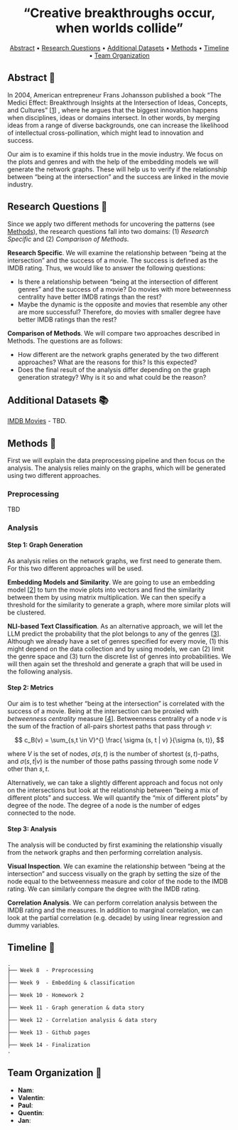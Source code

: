 <h1 align="center">
“Creative breakthroughs occur,<br> 
when worlds collide”
</h1>

<p align="center">
  <a href="#abstract-">Abstract</a> •
  <a href="#research-questions-">Research Questions</a> •
  <a href="#additional-datasets-">Additional Datasets</a> •
  <a href="#methods-">Methods</a> •
  <a href="#timeline-">Timeline</a> •
  <a href="#team-organization-">Team Organization</a>
</p>

## Abstract 📌

In 2004, American entrepreneur Frans Johansson published a book 
“The Medici Effect: Breakthrough Insights at the Intersection of 
Ideas, Concepts, and Cultures” [[1](https://www.goodreads.com/pt/book/show/20482413)]
, where he argues that the biggest 
innovation happens when disciplines, ideas or domains intersect. 
In other words, by merging ideas from a range of diverse backgrounds, 
one can increase the likelihood of intellectual cross-pollination, 
which might lead to innovation and success.

Our aim is to examine if this holds true in the movie industry. 
We focus on the plots and genres and with the help of the embedding 
models we will generate the network graphs. These will help us to 
verify if the relationship between “being at the intersection” 
and the success are linked in the movie industry.

## Research Questions 🔎

Since we apply two different methods for uncovering the patterns 
(see [Methods](https://github.com/epfl-ada/ada-2023-project-adaroundtheworld2023/tree/update-readme#methods-)), 
the research questions fall into two domains: 
(1) *Research Specific* and (2) *Comparison of Methods*.

**Research Specific**. We will examine the relationship 
between “being at the intersection” and the success of a movie. 
The success is defined as the IMDB rating. Thus, we would like 
to answer the following questions:

- Is there a relationship between “being at the intersection of different genres” and the success of a movie? Do movies with more betweenness centrality have better IMDB ratings than the rest?
- Maybe the dynamic is the opposite and movies that resemble any other are more successful? Therefore, do movies with smaller degree have better IMDB ratings than the rest?

**Comparison of Methods**. We will compare two approaches 
described in Methods. The questions are as follows:

- How different are the network graphs generated by the two different approaches? What are the reasons for this? Is this expected?
- Does the final result of the analysis differ depending on the graph generation strategy? Why is it so and what could be the reason?

## Additional Datasets 📚

[IMDB Movies](https://developer.imdb.com/non-commercial-datasets/) -  TBD.

## Methods 🎯

First we will explain the data preprocessing pipeline and then 
focus on the analysis. The analysis relies mainly on the graphs, 
which will be generated using two different approaches.

### Preprocessing

TBD

### Analysis

#### Step 1: Graph Generation

As analysis relies on the network graphs, we first need to generate 
them. For this two different approaches will be used.

**Embedding Models and Similarity**. We are going to use an embedding 
model [[2](https://arxiv.org/pdf/2212.03533.pdf)] to turn the 
movie plots into vectors and find the similarity 
between them by using matrix multiplication. We can then specify a 
threshold for the similarity to generate a graph, where more similar 
plots will be clustered.

**NLI-based Text Classification**. As an alternative approach, we will let 
the LLM predict the probability that the plot belongs to any of the 
genres [[3](https://arxiv.org/pdf/1909.00161.pdf)]. Although we already have a set of genres specified for every 
movie, (1) this might depend on the data collection and by using models, 
we can (2) limit the genre space and (3) turn the discrete list of genres 
into probabilities. We will then again set the threshold and generate a 
graph that will be used in the following analysis.

#### Step 2: Metrics

Our aim is to test whether “being at the intersection” is correlated with 
the success of a movie. Being at the intersection can be proxied with 
*betweenness centrality* measure 
[[4](https://www.sciencedirect.com/science/article/abs/pii/S0378873307000731?via%3Dihub)]. 
Betweenness centrality of a node $v$ is 
the sum of the fraction of all-pairs shortest paths that pass through $v$:

$$ c_B(v) =  \sum_{s,t \in V}^{}  \frac{ \sigma (s, t | v) }{\sigma (s, t)}, $$

where $V$ is the set of nodes, $\sigma (s, t)$ is the number of shortest 
$(s, t)$-paths, and $\sigma (s, t | v)$ is the number of those paths 
passing through some node $V$ other than $s, t$.

Alternatively, we can take a slightly different approach and focus not 
only on the intersections but look at the relationship between “being a 
mix of different plots” and success. We will quantify the “mix of 
different plots” by degree of the node. The degree of a node is the 
number of edges connected to the node.

#### Step 3: Analysis

The analysis will be conducted by first examining the relationship 
visually from the network graphs and then performing correlation analysis.

**Visual Inspection**. We can examine the relationship between “being at 
the intersection” and success visually on the graph by setting the size 
of the node equal to the betweenness measure and color of the node to 
the IMDB rating. We can similarly compare the degree with the IMDB rating.

**Correlation Analysis**. We can perform correlation analysis between the 
IMDB rating and the measures. In addition to marginal correlation, 
we can look at the partial correlation (e.g. decade) by using linear 
regression and dummy variables. 

## Timeline 📅

```
.
├── Week 8  - Preprocessing
│  
├── Week 9  - Embedding & classification
│  
├── Week 10 - Homework 2
│  
├── Week 11 - Graph generation & data story
│  
├── Week 12 - Correlation analysis & data story
│    
├── Week 13 - Github pages
│  
├── Week 14 - Finalization
.
```

## Team Organization 👬

- **Nam**: 
- **Valentin**:
- **Paul**:
- **Quentin**:
- **Jan**:

